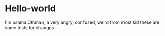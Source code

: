 # Hello-world
I'm osama Othman, a very angry, confused, weird from most kid
these are some tests for changes
